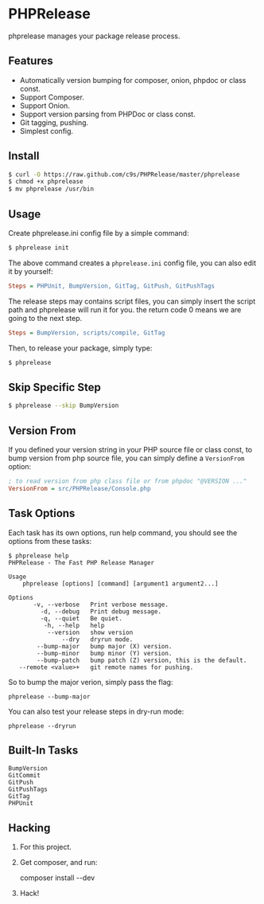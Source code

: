 PHPRelease
==========

phprelease manages your package release process.

Features
---------

- Automatically version bumping for composer, onion, phpdoc or class const.
- Support Composer.
- Support Onion.
- Support version parsing from PHPDoc or class const.
- Git tagging, pushing.
- Simplest config.

Install
-------

```sh
$ curl -O https://raw.github.com/c9s/PHPRelease/master/phprelease
$ chmod +x phprelease
$ mv phprelease /usr/bin
```

Usage
-----

Create phprelease.ini config file by a simple command:


```sh
$ phprelease init
```

The above command creates a `phprelease.ini` config file, you can also edit it
by yourself:

```ini
Steps = PHPUnit, BumpVersion, GitTag, GitPush, GitPushTags
```

The release steps may contains script files, you can simply insert the script
path and phprelease will run it for you. the return code 0 means we are going
to the next step.

```ini
Steps = BumpVersion, scripts/compile, GitTag

```

Then, to release your package, simply type:

```sh
$ phprelease
```

Skip Specific Step
--------------------------

```sh
$ phprelease --skip BumpVersion
```

Version From
------------

If you defined your version string in your PHP source file or class const, 
to bump version from php source file, you can simply define a `VersionFrom` option:


```ini
; to read version from php class file or from phpdoc "@VERSION ..."
VersionFrom = src/PHPRelease/Console.php
```


Task Options
------------

Each task has its own options, run help command, you should see the options from these tasks:

    $ phprelease help
    PHPRelease - The Fast PHP Release Manager

    Usage
        phprelease [options] [command] [argument1 argument2...]

    Options
           -v, --verbose   Print verbose message.
             -d, --debug   Print debug message.
             -q, --quiet   Be quiet.
              -h, --help   help
               --version   show version
                   --dry   dryrun mode.
            --bump-major   bump major (X) version.
            --bump-minor   bump minor (Y) version.
            --bump-patch   bump patch (Z) version, this is the default.
       --remote <value>+   git remote names for pushing.


So to bump the major verion, simply pass the flag:

    phprelease --bump-major

You can also test your release steps in dry-run mode:

    phprelease --dryrun


Built-In Tasks
--------------

    BumpVersion
    GitCommit
    GitPush
    GitPushTags
    GitTag
    PHPUnit


Hacking
-------

1. For this project.

2. Get composer, and run:

    composer install --dev

3. Hack!


